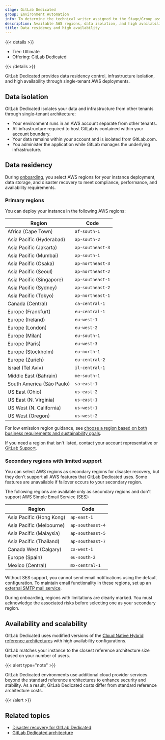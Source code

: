 ```yaml
---
stage: GitLab Dedicated
group: Environment Automation
info: To determine the technical writer assigned to the Stage/Group associated with this page, see https://handbook.gitlab.com/handbook/product/ux/technical-writing/#assignments
description: Available AWS regions, data isolation, and high availability capabilities for GitLab Dedicated.
title: Data residency and high availability
---
```


{{< details >}}

- Tier: Ultimate
- Offering: GitLab Dedicated

{{< /details >}}

GitLab Dedicated provides data residency control, infrastructure isolation,
and high availability through single-tenant AWS deployments.

## Data isolation

GitLab Dedicated isolates your data and infrastructure from other tenants through single-tenant architecture:

- Your environment runs in an AWS account separate from other tenants.
- All infrastructure required to host GitLab is contained within your account boundary.
- Your data remains within your account and is isolated from GitLab.com.
- You administer the application while GitLab manages the underlying infrastructure.

## Data residency

During [onboarding](_index.md#step-2-create-your-gitlab-dedicated-instance),
you select AWS regions for your instance deployment, data storage,
and disaster recovery to meet compliance, performance, and availability requirements.

### Primary regions

You can deploy your instance in the following AWS regions:

| Region                    | Code |
| ------------------------- | ---- |
| Africa (Cape Town)        | `af-south-1` |
| Asia Pacific (Hyderabad)  | `ap-south-2` |
| Asia Pacific (Jakarta)    | `ap-southeast-3` |
| Asia Pacific (Mumbai)     | `ap-south-1` |
| Asia Pacific (Osaka)      | `ap-northeast-3` |
| Asia Pacific (Seoul)      | `ap-northeast-2` |
| Asia Pacific (Singapore)  | `ap-southeast-1` |
| Asia Pacific (Sydney)     | `ap-southeast-2` |
| Asia Pacific (Tokyo)      | `ap-northeast-1` |
| Canada (Central)          | `ca-central-1` |
| Europe (Frankfurt)        | `eu-central-1` |
| Europe (Ireland)          | `eu-west-1` |
| Europe (London)           | `eu-west-2` |
| Europe (Milan)            | `eu-south-1` |
| Europe (Paris)            | `eu-west-3` |
| Europe (Stockholm)        | `eu-north-1` |
| Europe (Zurich)           | `eu-central-2` |
| Israel (Tel Aviv)         | `il-central-1` |
| Middle East (Bahrain)     | `me-south-1` |
| South America (São Paulo) | `sa-east-1` |
| US East (Ohio)            | `us-east-2` |
| US East (N. Virginia)     | `us-east-1` |
| US West (N. California)   | `us-west-1` |
| US West (Oregon)          | `us-west-2` |

For low emission region guidance,
see [choose a region based on both business requirements and sustainability goals](https://docs.aws.amazon.com/wellarchitected/latest/sustainability-pillar/sus_sus_region_a2.html).

If you need a region that isn't listed, contact your account representative or [GitLab Support](https://about.gitlab.com/support/).

### Secondary regions with limited support

You can select AWS regions as secondary regions for disaster recovery,
but they don't support all AWS features that GitLab Dedicated uses.
Some features are unavailable if failover occurs to your secondary region.

The following regions are available only as secondary regions and don't support AWS Simple Email Service (SES):

| Region                   | Code |
| ------------------------ | ---- |
| Asia Pacific (Hong Kong) | `ap-east-1` |
| Asia Pacific (Melbourne) | `ap-southeast-4` |
| Asia Pacific (Malaysia)  | `ap-southeast-5` |
| Asia Pacific (Thailand)  | `ap-southeast-7` |
| Canada West (Calgary)    | `ca-west-1` |
| Europe (Spain)           | `eu-south-2` |
| Mexico (Central)         | `mx-central-1` |

Without SES support, you cannot send email notifications using the default configuration.
To maintain email functionality in these regions,
set up an [external SMTP mail service](../configure_instance/users_notifications.md#smtp-email-service).

During onboarding, regions with limitations are clearly marked.
You must acknowledge the associated risks before selecting one as your secondary region.

## Availability and scalability

GitLab Dedicated uses modified versions of the
[Cloud Native Hybrid reference architectures](../../../administration/reference_architectures/_index.md#cloud-native-hybrid)
with high availability configurations.

GitLab matches your instance to the closest reference architecture size based on your number of users.

{{< alert type="note" >}}

GitLab Dedicated environments use additional cloud provider services beyond
the standard reference architectures to enhance security and stability.
As a result, GitLab Dedicated costs differ from standard reference architecture costs.

{{< /alert >}}

## Related topics

- [Disaster recovery for GitLab Dedicated](../disaster_recovery.md)
- [GitLab Dedicated architecture](../architecture.md)
